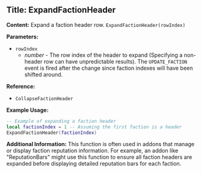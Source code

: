 ## Title: ExpandFactionHeader

**Content:**
Expand a faction header row.
`ExpandFactionHeader(rowIndex)`

**Parameters:**
- `rowIndex`
  - *number* - The row index of the header to expand (Specifying a non-header row can have unpredictable results). The `UPDATE_FACTION` event is fired after the change since faction indexes will have been shifted around.

**Reference:**
- `CollapseFactionHeader`

**Example Usage:**
```lua
-- Example of expanding a faction header
local factionIndex = 1 -- Assuming the first faction is a header
ExpandFactionHeader(factionIndex)
```

**Additional Information:**
This function is often used in addons that manage or display faction reputation information. For example, an addon like "ReputationBars" might use this function to ensure all faction headers are expanded before displaying detailed reputation bars for each faction.